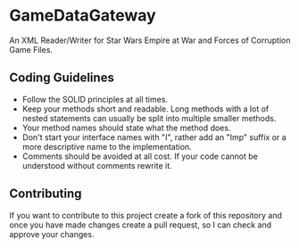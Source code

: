 # GameDataGateway

An XML Reader/Writer for Star Wars Empire at War and Forces of Corruption Game Files. 

## Coding Guidelines

- Follow the SOLID principles at all times.
- Keep your methods short and readable. Long methods with a lot of nested statements can usually be split into multiple smaller methods.
- Your method names should state what the method does.
- Don't start your interface names with "I", rather add an "Imp" suffix or a more descriptive name to the implementation.
- Comments should be avoided at all cost. If your code cannot be understood without comments rewrite it.

## Contributing

If you want to contribute to this project create a fork of this repository and once you have made changes create a pull request, so I can check and approve your changes.

